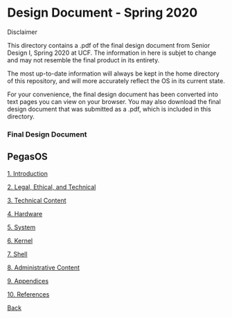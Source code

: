 # Design Document - Spring 2020

Disclaimer

This directory contains a .pdf of the final design document from Senior Design I, Spring 2020 at UCF. The information in here is subjet to change and may not resemble the final product in its entirety.

The most up-to-date information will always be kept in the home directory of this repository, and will more accurately reflect the OS in its current state.

For your convenience, the final design document has been converted into text pages you can view on your browser. You may also download the final design document that was submitted as a .pdf, which is included in this directory.

### Final Design Document
## PegasOS

[1. Introduction](1_INTRODUCTION.md)

[2. Legal, Ethical, and Technical]()

[3. Technical Content]()

[4. Hardware]()

[5. System]()

[6. Kernel]()

[7. Shell]()

[8. Administrative Content]()

[9. Appendices]()

[10. References]()


[Back](../README.md)